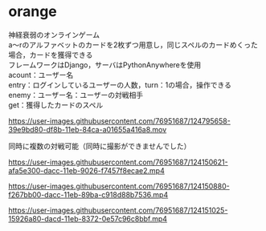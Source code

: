 # orange
神経衰弱のオンラインゲーム<br>
a～rのアルファベットのカードを2枚ずつ用意し，同じスペルのカードめくった場合，カードを獲得できる<br>
フレームワークはDjango，サーバはPythonAnywhereを使用<br>
acount：ユーザー名<br>
entry：ログインしているユーザーの人数，turn：1の場合，操作できる<br>
enemy：ユーザー名：ユーザーの対戦相手<br>
get：獲得したカードのスペル<br>

https://user-images.githubusercontent.com/76951687/124795658-39e9bd80-df8b-11eb-84ca-a01655a416a8.mov

同時に複数の対戦可能（同時に撮影ができませんでした）<br>

https://user-images.githubusercontent.com/76951687/124150621-afa5e300-dacc-11eb-9026-f7457f8ecae2.mp4

https://user-images.githubusercontent.com/76951687/124150880-f267bb00-dacc-11eb-89ba-c918d88b7536.mp4

https://user-images.githubusercontent.com/76951687/124151025-15926a80-dacd-11eb-8372-0e57c96c8bbf.mp4
